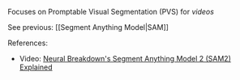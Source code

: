 Focuses on Promptable Visual Segmentation (PVS) for *videos*

See previous: [[Segment Anything Model|SAM]]

References:
- Video: [Neural Breakdown's Segment Anything Model 2 (SAM2) Explained](https://youtu.be/wMGb97EZkVU?si=70QtWb-jKTCztMzc)